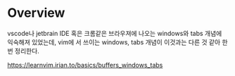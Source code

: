 # Overview
vscode나 jetbrain IDE 혹은 크롬같은 브라우져에 나오는 windows와 tabs 개념에 익숙해져 있었는데, vim에
서 쓰이는 windows, tabs 개념이 이것과는 다른 것 같아 한번 정리한다. 


https://learnvim.irian.to/basics/buffers_windows_tabs